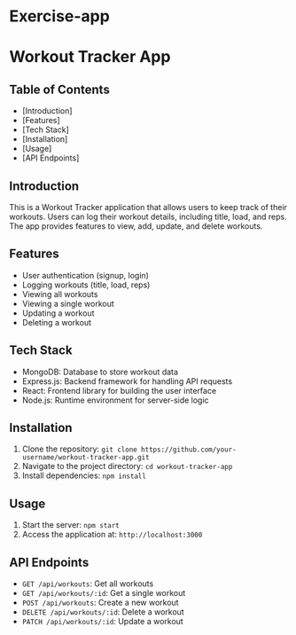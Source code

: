 # Exercise-app

# Workout Tracker App

## Table of Contents
- [Introduction]
- [Features]
- [Tech Stack]
- [Installation]
- [Usage]
- [API Endpoints]

## Introduction
This is a Workout Tracker application that allows users to keep track of their workouts. Users can log their workout details, including title, load, and reps. The app provides features to view, add, update, and delete workouts.

## Features
- User authentication (signup, login)
- Logging workouts (title, load, reps)
- Viewing all workouts
- Viewing a single workout
- Updating a workout
- Deleting a workout

## Tech Stack
- MongoDB: Database to store workout data
- Express.js: Backend framework for handling API requests
- React: Frontend library for building the user interface
- Node.js: Runtime environment for server-side logic

## Installation
1. Clone the repository: `git clone https://github.com/your-username/workout-tracker-app.git`
2. Navigate to the project directory: `cd workout-tracker-app`
3. Install dependencies: `npm install`

## Usage
1. Start the server: `npm start`
2. Access the application at: `http://localhost:3000`

## API Endpoints
- `GET /api/workouts`: Get all workouts
- `GET /api/workouts/:id`: Get a single workout
- `POST /api/workouts`: Create a new workout
- `DELETE /api/workouts/:id`: Delete a workout
- `PATCH /api/workouts/:id`: Update a workout
